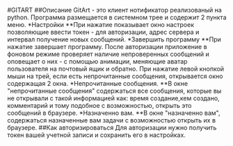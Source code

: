 #GITART
##Описание
GitArt - это клиент нотификатор реализованый на python. Программа размещается в системном трее и содержит 2 пункта меню.
*Настройки
**При нажатие показывает окно настроек позволяющие ввести токен - для авторизации, адрес сервера и интервал получение новых сообщений.
*Завершить программу
**При нажатие завершает программу.
После авторизации приложение в фоновом режиме проверяет наличие непроверенных сообщений и оповещает о них - с помощью анимации, меняющие аватар пользователя на почтовый ящик и обратно. При нажатие левой кнопкой мыши на трей, если есть непрочитанные сообщения, открывается окно содержащая 2 окна.
*Непрочитанные сообщения.
**В окне "непрочитанные сообщения" содержаться все сообщения, которые вы не открывали с такой информацией как: время создание,кем создано, комментарий и тому подобное c возможностью, открыть это сообщений в браузере.
*Назначенно вам.
**В окне "назначенно вам", содержаться назначенные вам задачи с возможностью открыть их в браузере.
##Как авторизироваться
Для авторизации нужно получить токен вашей учетной записи и сохранить его в настройках.